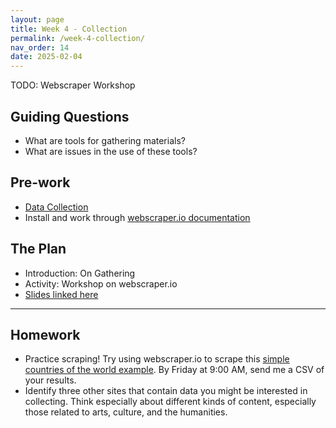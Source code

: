 ```yaml
---
layout: page
title: Week 4 - Collection
permalink: /week-4-collection/
nav_order: 14
date: 2025-02-04
---
```


TODO: Webscraper Workshop

## Guiding Questions

* What are tools for gathering materials?
* What are issues in the use of these tools?

## Pre-work

* [Data Collection](https://ori.hhs.gov/education/products/n_illinois_u/datamanagement/dctopic.html)
* Install and work through [webscraper.io documentation](https://webscraper.io/how-to-videos)


## The Plan

* Introduction: On Gathering
* Activity: Workshop on webscraper.io
* [Slides linked here](/resources/week-3/collection.pptx)

---
## Homework

* Practice scraping! Try using webscraper.io to scrape this [simple countries of the world example](https://www.scrapethissite.com/pages/simple/). By Friday at 9:00 AM, send me a CSV of your results. 
* Identify three other sites that contain data you might be interested in collecting. Think especially about different kinds of content, especially those related to arts, culture, and the humanities.